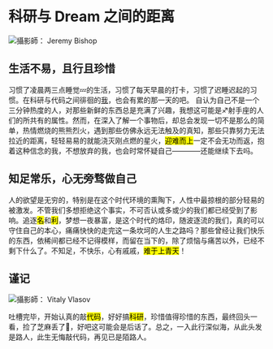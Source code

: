 # 科研与 Dream 之间的距离
![攝影師： Jeremy Bishop  ](https://eric-sheng-1300164148.cos.ap-guangzhou.myqcloud.com/2019/10/20/de177367f81ecadca51b3b2b42de38a6.jpg)

## 生活不易，且行且珍惜
习惯了凌晨两三点睡觉💤的生活，习惯了每天早晨的打卡，习惯了迟睡迟起的习惯。在科研与代码之间徘徊的[我]()，也会有累的那一天的吧。
自认为自己不是一个三分钟热度的人，对那些新鲜的东西总是充满了兴趣，我想这可能是♐射手座的人们的所共有的属性。然而，在深入了解一个事物后，却总会发现一切不是那么的简单，热情燃烧的熊熊烈火，遇到那些仿佛永远无法触及的真知，那些只靠努力无法拉近的距离，轻轻易易的就能浇灭刚点燃的星火，<mark>迎难而上</mark>一定不会无功而返，抱着这种信念的我，不想放弃的我，也会时常怀疑自己————还能继续下去吗。
## 知足常乐，心无旁骛做自己
人的欲望是无穷的，特别是在这个时代环境的熏陶下，人性中最掠根的部分轻易的被激发。不管我们多想拒绝这个事实，不可否认或多或少的我们都已经受到了影响。追逐<mark>名</mark>和<mark>利</mark>，梦想一夜暴富，是这个时代的烙印，随波逐流的我们，真的可以守住自己的本心，痛痛快快的走完这一条坎坷的人生之路吗？那些曾经让我们快乐的东西，依稀间都已经不记得模样，而留在当下的，除了烦恼与痛苦以外，已经不剩下什么了。不知足，不快乐，心有戚戚，<mark>难于上青天</mark>！
## 谨记

![攝影師： Vitaly Vlasov  ](https://eric-sheng-1300164148.cos.ap-guangzhou.myqcloud.com/2019/10/20/17fa5b11f0cbb9a24b569d1fce30fd51.jpg)


吐槽完毕，开始认真的敲<mark>代码</mark>，好好搞<mark>科研</mark>，珍惜值得珍惜的东西，最终回头一看，捡了芝麻丢了🍉，好吧这可能会是后话了。总之，一入此行深似海，从此头发是路人，此生无悔敲代码，再见已是陌路人。